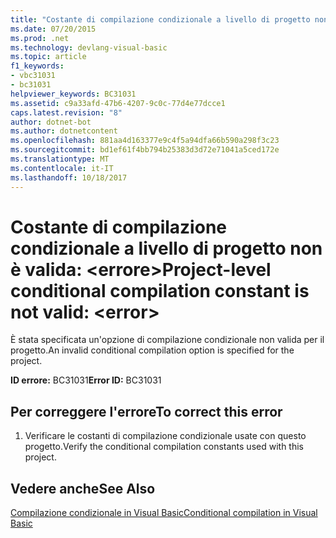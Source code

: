 ```yaml
---
title: "Costante di compilazione condizionale a livello di progetto non è valida: &lt;errore&gt;"
ms.date: 07/20/2015
ms.prod: .net
ms.technology: devlang-visual-basic
ms.topic: article
f1_keywords:
- vbc31031
- bc31031
helpviewer_keywords: BC31031
ms.assetid: c9a33afd-47b6-4207-9c0c-77d4e77dcce1
caps.latest.revision: "8"
author: dotnet-bot
ms.author: dotnetcontent
ms.openlocfilehash: 881aa4d163377e9c4f5a94dfa66b590a298f3c23
ms.sourcegitcommit: bd1ef61f4bb794b25383d3d72e71041a5ced172e
ms.translationtype: MT
ms.contentlocale: it-IT
ms.lasthandoff: 10/18/2017
---
```

# <a name="project-level-conditional-compilation-constant-is-not-valid-lterrorgt"></a><span data-ttu-id="ade74-102">Costante di compilazione condizionale a livello di progetto non è valida: &lt;errore&gt;</span><span class="sxs-lookup"><span data-stu-id="ade74-102">Project-level conditional compilation constant is not valid: &lt;error&gt;</span></span>
<span data-ttu-id="ade74-103">È stata specificata un'opzione di compilazione condizionale non valida per il progetto.</span><span class="sxs-lookup"><span data-stu-id="ade74-103">An invalid conditional compilation option is specified for the project.</span></span>  
  
 <span data-ttu-id="ade74-104">**ID errore:** BC31031</span><span class="sxs-lookup"><span data-stu-id="ade74-104">**Error ID:** BC31031</span></span>  
  
## <a name="to-correct-this-error"></a><span data-ttu-id="ade74-105">Per correggere l'errore</span><span class="sxs-lookup"><span data-stu-id="ade74-105">To correct this error</span></span>  
  
1.  <span data-ttu-id="ade74-106">Verificare le costanti di compilazione condizionale usate con questo progetto.</span><span class="sxs-lookup"><span data-stu-id="ade74-106">Verify the conditional compilation constants used with this project.</span></span>  
  
## <a name="see-also"></a><span data-ttu-id="ade74-107">Vedere anche</span><span class="sxs-lookup"><span data-stu-id="ade74-107">See Also</span></span>  
 [<span data-ttu-id="ade74-108">Compilazione condizionale in Visual Basic</span><span class="sxs-lookup"><span data-stu-id="ade74-108">Conditional compilation in Visual Basic</span></span>](~/docs/visual-basic/programming-guide/program-structure/conditional-compilation.md)
